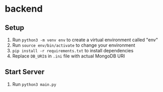 # backend

## Setup
1. Run `python3 -m venv env` to create a virtual environment called "env"
2. Run `source env/bin/activate` to change your environment
3. `pip install -r requirements.txt` to install dependencies
4. Replace `DB_URI`s in `.ini` file with actual MongoDB URI

## Start Server
1. Run `python3 main.py`
